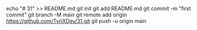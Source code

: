 echo "# 31" >> README.md
git init
git add README.md
git commit -m "first commit"
git branch -M main
git remote add origin https://github.com/TyriXDev/31.git
git push -u origin main
